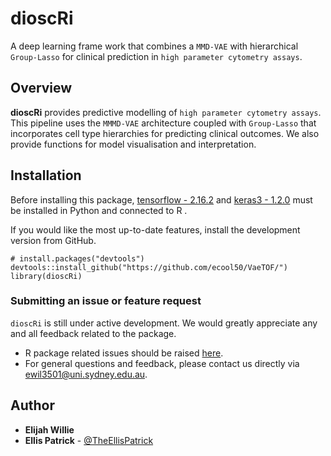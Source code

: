 dioscRi
======================================================

A deep learning frame work that combines a `MMD-VAE` with hierarchical `Group-Lasso` for clinical prediction
in `high parameter cytometry assays`.

Overview
--------

**dioscRi** provides predictive modelling of `high parameter cytometry assays`.
This pipeline uses the `MMMD-VAE` architecture coupled with `Group-Lasso` that incorporates cell type hierarchies for predicting clinical outcomes.
We also provide functions for model visualisation and interpretation.

Installation
--------
Before installing this package, [tensorflow - 2.16.2](https://tensorflow.rstudio.com) and [keras3 - 1.2.0](https://keras.rstudio.com) must be installed in Python and connected to R .

If you would like the most up-to-date features, install the development version from GitHub.
```
# install.packages("devtools")
devtools::install_github("https://github.com/ecool50/VaeTOF/")
library(dioscRi)
```
### Submitting an issue or feature request

`dioscRi` is still under active development. We would greatly appreciate any and 
all feedback related to the package.

* R package related issues should be raised [here](https://github.com/ecool50/VaeTOF/issues).
* For general questions and feedback, please contact us directly via [ewil3501@uni.sydney.edu.au](mailto:ewil3501@uni.sydney.edu.au).


## Author

* **Elijah Willie**
* **Ellis Patrick**  - [@TheEllisPatrick](https://twitter.com/TheEllisPatrick)